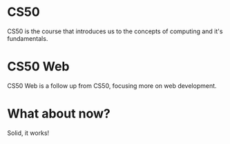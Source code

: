 # CS50

CS50 is the course that introduces us to the concepts of computing and it's fundamentals.

# CS50 Web

CS50 Web is a follow up from CS50, focusing more on web development.

# What about now?

Solid, it works!
